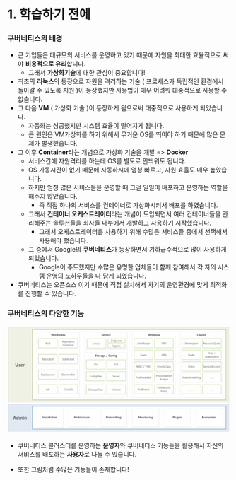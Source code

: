 # 1. 학습하기 전에



### 쿠버네티스의 배경

- 큰 기업들은 대규모의 서비스를 운영하고 있기 때문에 자원을 최대한 효율적으로 써야 **비용적으로 유리**합니다.
  - 그래서 **가상화기술**에 대한 관심이 중요합니다!
- 최초의 **리눅스**의 등장으로 자원을 격리하는 기술 ( 프로세스가 독립적인 환경에서 돌아갈 수 있도록 지원 )이 등장했지만 사용법이 매우 어려워 대중적으로 사용할 수 없습니다.
- 그 다음 **VM** ( 가상화 기술 )이 등장하게 됨으로써 대중적으로 사용하게 되었습니다.
  - 자동화는 성공했지만 시스템 효율이 떨어지게 됩니다.
  - 큰 원인은 VM가상화를 하기 위해서 무거운 OS를 띄어야 하기 때문에 많은 문제가 발생했습니다.
- 그 이후 **Container**라는 개념으로 가상화 기술을 개발 => **Docker**
  - 서비스간에 자원격리를 하는데 OS를 별도로 안띄워도 됩니다.
  - OS 가동시간이 없기 때문에 자동하시에 엄청 빠르고, 자원 효율도 매우 높았습니다.
  - 하지만 엄청 많은 서비스들을 운영할 때 그걸 일일이 배포하고 운영하는 역할을 해주지 않았습니다.
    - 즉 직접 하나의 서비스를 컨테이너로 가상화시켜서 배포를 하였습니다.
  - 그래서 **컨테이너 오케스트레이터**라는 개념이 도입되면서 여러 컨테이너들을 관리해주는 솔루션들을 회사들 내부에서 개발하고 사용하기 시작했습니다.
    - 그래서 오케스트레이터를 사용하기 위해 수많은 서비스들 중에서 선택해서 사용해야 했습니다.
  - 그 중에서 Google의 **쿠버네티스**가 등장하면서 기하급수적으로 많이 사용하게 되었습니다.
    - Google이 주도했지만 수많은 유명한 업체들이 함께 참여해서 각 자의 시스템 운영의 노하우들을 다 담게 되었습니다.
- 쿠버네티스는 오픈소스 이기 때문에 직접 설치해서 자기의 운영환경에 맞게 최적화를 진행할 수 있습니다.



### 쿠버네티스의 다양한 기능

![](../img/1.png)

- 쿠버네티스 클러스터를 운영하는 **운영자**와 쿠버네티스 기능들을 활용해서 자신의 서비스를 배포하는 **사용자**로 나눌 수 있습니다.

- 또한 그림처럼 수많은 기능들이 존재합니다!

  

